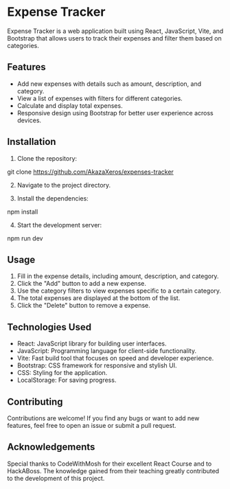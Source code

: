 # Expense Tracker

Expense Tracker is a web application built using React, JavaScript, Vite, and Bootstrap that allows users to track their expenses and filter them based on categories.

## Features

- Add new expenses with details such as amount, description, and category.
- View a list of expenses with filters for different categories.
- Calculate and display total expenses.
- Responsive design using Bootstrap for better user experience across devices.

## Installation

1. Clone the repository:

git clone https://github.com/AkazaXeros/expenses-tracker

2. Navigate to the project directory.

3. Install the dependencies:

npm install

4. Start the development server:

npm run dev

## Usage

1. Fill in the expense details, including amount, description, and category.
2. Click the "Add" button to add a new expense.
3. Use the category filters to view expenses specific to a certain category.
4. The total expenses are displayed at the bottom of the list.
5. Click the "Delete" button to remove a expense.

## Technologies Used

- React: JavaScript library for building user interfaces.
- JavaScript: Programming language for client-side functionality.
- Vite: Fast build tool that focuses on speed and developer experience.
- Bootstrap: CSS framework for responsive and stylish UI.
- CSS: Styling for the application.
- LocalStorage: For saving progress.

## Contributing

Contributions are welcome! If you find any bugs or want to add new features, feel free to open an issue or submit a pull request.

## Acknowledgements

Special thanks to CodeWithMosh for their excellent React Course and to HackABoss. The knowledge gained from their teaching greatly contributed to the development of this project.
